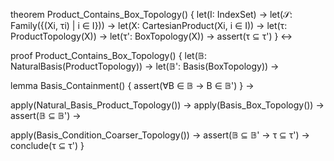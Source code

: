 theorem Product_Contains_Box_Topology() {
  let(I: IndexSet) →
  let(𝒮: Family({(Xi, τi) | i ∈ I})) →
  let(X: CartesianProduct(Xi, i ∈ I)) →
  let(τ: ProductTopology(X)) →
  let(τ': BoxTopology(X)) →
  assert(τ ⊆ τ')
} ↔

proof Product_Contains_Box_Topology() {
  let(𝔹: NaturalBasis(ProductTopology)) →
  let(𝔹': Basis(BoxTopology)) →
  
  lemma Basis_Containment() {
    assert(∀B ∈ 𝔹 → B ∈ 𝔹')
  } →

  apply(Natural_Basis_Product_Topology()) →
  apply(Basis_Box_Topology()) →
  assert(𝔹 ⊆ 𝔹') →
  
  apply(Basis_Condition_Coarser_Topology()) →
  assert(𝔹 ⊆ 𝔹' → τ ⊆ τ') →
  conclude(τ ⊆ τ')
}